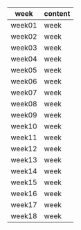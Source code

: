 |               week                | content                           |                          
| :-------------------------------: | :---------------------------------| 
|              week01               |               week                |                                       
|              week02               |               week                |
|              week03               |               week                |
|              week04               |               week                |
|              week05               |               week                |
|              week06               |               week                |
|              week07               |               week                |
|              week08               |               week                |
|              week09               |               week                |
|              week10               |               week                |
|              week11               |               week                |
|              week12               |               week                |
|              week13               |               week                |
|              week14               |               week                |
|              week15               |               week                |
|              week16               |               week                |
|              week17               |               week                |
|              week18               |               week                |
